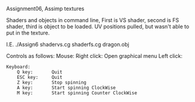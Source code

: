 Assignment06, Assimp textures

Shaders and objects in command line, First is VS shader, second is FS shader, third is object to be loaded. UV positions pulled, but wasn't able to put in the texture.

I.E.
./Assign6 shadervs.cg shaderfs.cg dragon.obj


Controls as follows:
	Mouse:
		Right click: Open graphical menu
		Left click:  
		
	Keyboard:
		Q key:		 Quit
		ESC key:	 Quit
		Z key:		 Stop spinning
		A key:		 Start spinning ClockWise
		M key:		 Start spinning Counter ClockWise
